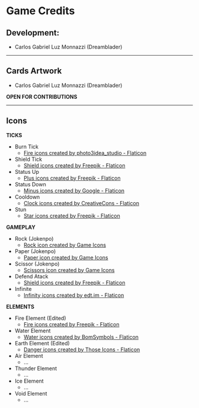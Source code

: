# Game Credits

## Development:

- Carlos Gabriel Luz Monnazzi (Dreamblader)

---

## Cards Artwork

- Carlos Gabriel Luz Monnazzi (Dreamblader)

**OPEN FOR CONTRIBUTIONS**

---

## Icons

**TICKS**

- Burn Tick
  - <a href="https://www.flaticon.com/free-icons/fire" title="fire icons">Fire icons created by photo3idea_studio - Flaticon</a>
- Shield Tick
  - <a href="https://www.flaticon.com/free-icons/shield" title="shield icons">Shield icons created by Freepik - Flaticon</a>
- Status Up
  - <a href="https://www.flaticon.com/free-icons/plus" title="plus icons">Plus icons created by Freepik - Flaticon</a>
- Status Down
  - <a href="https://www.flaticon.com/free-icons/minus" title="minus icons">Minus icons created by Google - Flaticon</a>
- Cooldown
  - <a href="https://www.flaticon.com/free-icons/clock" title="clock icons">Clock icons created by CreativeCons - Flaticon</a>
- Stun
  - <a href="https://www.flaticon.com/free-icons/star" title="star icons">Star icons created by Freepik - Flaticon</a>

**GAMEPLAY**

- Rock (Jokenpo)
  - <a href="https://game-icons.net/">Rock icon created by Game Icons</a>
- Paper (Jokenpo)
  - <a href="https://game-icons.net/">Paper icon created by Game Icons</a>
- Scissor (Jokenpo)
  - <a href="https://game-icons.net/">Scissors icon created by Game Icons</a>
- Defend Atack
  - <a href="https://www.flaticon.com/free-icons/shield" title="shield icons">Shield icons created by Freepik - Flaticon</a>
- Infinite
  - <a href="https://www.flaticon.com/free-icons/infinity" title="infinity icons">Infinity icons created by edt.im - Flaticon</a>

**ELEMENTS**

- Fire Element (Edited)
  - <a href="https://www.flaticon.com/free-icons/fire" title="fire icons">Fire icons created by Freepik - Flaticon</a>
- Water Element
  - <a href="https://www.flaticon.com/free-icons/water" title="water icons">Water icons created by BomSymbols - Flaticon</a>
- Earth Element (Edited)
  - <a href="https://www.flaticon.com/free-icons/danger" title="danger icons">Danger icons created by Those Icons - Flaticon</a>
- Air Element
  - ...
- Thunder Element
  - ...
- Ice Element
  - ...
- Void Element
  - ...
